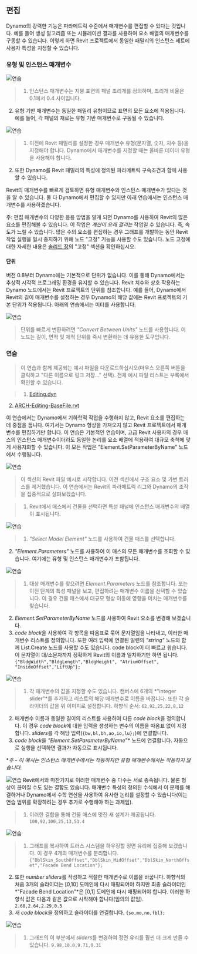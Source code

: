 

## 편집

Dynamo의 강력한 기능은 파라메트릭 수준에서 매개변수를 편집할 수 있다는 것입니다. 예를 들어 생성 알고리즘 또는 시뮬레이션 결과를 사용하여 요소 배열의 매개변수를 구동할 수 있습니다. 이렇게 하면 Revit 프로젝트에서 동일한 패밀리의 인스턴스 세트에 사용자 특성을 지정할 수 있습니다.

### 유형 및 인스턴스 매개변수

![연습](images/8-5/Exercise/32.jpg)

> 1. 인스턴스 매개변수는 지붕 표면의 패널 조리개를 정의하며, 조리개 비율은 0.1에서 0.4 사이입니다.
2. 유형 기반 매개변수는 동일한 패밀리 유형이므로 표면의 모든 요소에 적용됩니다. 예를 들어, 각 패널의 재료는 유형 기반 매개변수로 구동될 수 있습니다.

![연습](images/8-3/params.jpg)

> 1. 이전에 Revit 패밀리를 설정한 경우 매개변수 유형(문자열, 숫자, 치수 등)을 지정해야 합니다. Dynamo에서 매개변수를 지정할 때는 올바른 데이터 유형을 사용해야 합니다.
2. 또한 Dynamo를 Revit 패밀리의 특성에 정의된 파라메트릭 구속조건과 함께 사용할 수 있습니다.

Revit의 매개변수를 빠르게 검토하면 유형 매개변수와 인스턴스 매개변수가 있다는 것을 알 수 있습니다. 둘 다 Dynamo에서 편집할 수 있지만 아래 연습에서는 인스턴스 매개변수를 사용하겠습니다.

주: 편집 매개변수의 다양한 응용 방법을 알게 되면 Dynamo를 사용하여 Revit의 많은 요소를 편집해볼 수 있습니다. 이 작업은 *계산이 오래 걸리는* 작업일 수 있습니다. 즉, 속도가 느릴 수 있습니다. 많은 수의 요소를 편집하는 경우 그래프를 개발하는 동안 Revit 작업 실행을 일시 중지하기 위해 노드 "고정" 기능을 사용할 수도 있습니다. 노드 고정에 대한 자세한 내용은 [솔리드 장](../05_Geometry-for-Computational-Design/5-6_solids.md#freezing)의 "고정" 섹션을 확인하십시오.

#### 단위

버전 0.8부터 Dynamo에는 기본적으로 단위가 없습니다. 이를 통해 Dynamo에서는 추상적 시각적 프로그래밍 환경을 유지할 수 있습니다. Revit 치수와 상호 작용하는 Dynamo 노드에서는 Revit 프로젝트의 단위를 참조합니다. 예를 들어, Dynamo에서 Revit의 길이 매개변수를 설정하는 경우 Dynamo의 해당 값에는 Revit 프로젝트의 기본 단위가 적용됩니다. 아래의 연습에서는 미터를 사용합니다.

![연습](images/8-3/units.jpg)

> 단위를 빠르게 변환하려면 *"Convert Between Units"* 노드를 사용합니다. 이 노드는 길이, 면적 및 체적 단위를 즉시 변환하는 데 유용한 도구입니다.

### 연습

> 이 연습과 함께 제공되는 예시 파일을 다운로드하십시오(마우스 오른쪽 버튼을 클릭하고 "다른 이름으로 링크 저장..." 선택). 전체 예시 파일 리스트는 부록에서 확인할 수 있습니다.

> 1. [Editing.dyn](datasets/8-3/Editing.dyn)
2. [ARCH-Editing-BaseFile.rvt](datasets/8-3/ARCH-Editing-BaseFile.rvt)

이 연습에서는 Dynamo에서 기하학적 작업을 수행하지 않고, Revit 요소를 편집하는 데 중점을 둡니다. 여기서는 Dynamo 형상을 가져오지 않고 Revit 프로젝트에서 매개변수를 편집하기만 합니다. 이 연습은 기본적인 연습이며, 고급 Revit 사용자의 경우 매스의 인스턴스 매개변수이더라도 동일한 논리를 요소 배열에 적용하여 대규모 축척에 맞게 사용자화할 수 있습니다. 이 모든 작업은 "Element.SetParameterByName" 노드에서 수행됩니다.

![연습](images/8-3/Exercise/04.jpg)

> 이 섹션의 Revit 파일 예시로 시작합니다. 이전 섹션에서 구조 요소 및 가변 트러스를 제거했습니다. 이 연습에서는 Revit의 파라메트릭 리그와 Dynamo의 조작을 집중적으로 살펴보겠습니다.

> 1. Revit에서 매스에서 건물을 선택하면 특성 패널에 인스턴스 매개변수의 배열이 표시됩니다.

![연습](images/8-3/Exercise/03.jpg)

> 1. *"Select Model Element"* 노드를 사용하여 건물 매스를 선택합니다.
2. *"Element.Parameters"* 노드를 사용하여 이 매스의 모든 매개변수를 조회할 수 있습니다. 여기에는 유형 및 인스턴스 매개변수가 포함됩니다.

![연습](images/8-3/Exercise/32.jpg)

> 1. 대상 매개변수를 찾으려면 *Element.Parameters* 노드를 참조합니다. 또는 이전 단계의 특성 패널을 보고, 편집하려는 매개변수 이름을 선택할 수 있습니다. 이 경우 건물 매스에서 대규모 형상 이동에 영향을 미치는 매개변수를 찾습니다.
2. *Element.SetParameterByName* 노드를 사용하여 Revit 요소를 변경해 보겠습니다.
3. *code block*을 사용하여 각 항목을 따옴표로 묶어 문자열임을 나타내고, 이러한 매개변수 리스트를 정의합니다. 또한 여러 입력에 연결된 일련의 *"string"* 노드와 함께 List.Create 노드를 사용할 수도 있습니다. code block이 더 빠르고 쉽습니다. 이 문자열이 대/소문자까지 정확하게 Revit의 이름과 일치하기만 하면 됩니다. ```{"BldgWidth","BldgLength","BldgHeight", "AtriumOffset", "InsideOffset","LiftUp"};```

![연습](images/8-3/Exercise/31.jpg)

> 1. 각 매개변수의 값을 지정할 수도 있습니다. 캔버스에 6개의 *"integer slider"*를 추가하고 리스트의 해당 매개변수로 이름을 바꿉니다. 또한 각 슬라이더의 값을 위 이미지로 설정합니다. 하향식 순서: ```62,92,25,22,8,12```
2. 매개변수 이름과 동일한 길이의 리스트를 사용하여 다른 *code block*을 정의합니다. 이 경우 *code block*에 대한 입력을 생성하는 변수의 이름을 따옴표 없이 지정합니다. *sliders*를 각 해당 입력(```{bw,bl,bh,ao,io,lu};```)에 연결합니다.
3. *code block*을 *"Element.SetParameterByName*"* 노드에 연결합니다. 자동으로 실행을 선택하면 결과가 자동으로 표시됩니다.

**주 - 이 예시는 인스턴스 매개변수에서는 작동하지만 유형 매개변수에서는 작동하지 않습니다.*

![연습](images/8-3/Exercise/01.jpg) Revit에서와 마찬가지로 이러한 매개변수 중 다수는 서로 종속됩니다. 물론 형상이 끊어질 수도 있는 결합도 있습니다. 매개변수 특성의 정의된 수식에서 이 문제를 해결하거나 Dynamo에서 수학 연산을 사용하여 유사한 논리를 설정할 수 있습니다(이는 연습 범위를 확장하려는 경우 추가로 수행해야 하는 과제임).

> 1. 이러한 결합을 통해 건물 매스에 멋진 새 설계가 제공됩니다. ```100,92,100,25,13,51.4```

![연습](images/8-3/Exercise/30.jpg)

> 1. 그래프를 복사하여 트러스 시스템을 하우징할 정면 유리에 집중해 보겠습니다. 이 경우 4개의 매개변수를 분리합니다. ```{"DblSkin_SouthOffset","DblSkin_MidOffset","DblSkin_NorthOffset","Facade Bend Location"};```
2. 또한 *number sliders*를 작성하고 적절한 매개변수로 이름을 바꿉니다. 하향식의 처음 3개의 슬라이더는 [0,10] 도메인에 다시 매핑되어야 하지만 최종 슬라이더인 *"Facade Bend Location"*은 [0,1] 도메인에 다시 매핑되어야 합니다. 이러한 하향식 값은 다음과 같은 값으로 시작해야 합니다(임의의 값임). ```2.68,2.64,2.29,0.5```
3. 새 *code block*을 정의하고 슬라이더를 연결합니다. ```{so,mo,no,fbl};```

![연습](images/8-3/Exercise/00.jpg)

> 1. 그래프의 이 부분에서 *sliders*를 변경하여 정면 유리를 훨씬 더 크게 만들 수 있습니다. ```9.98,10.0,9.71,0.31```

